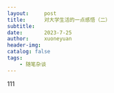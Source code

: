 ```yaml
---
layout:     post
title:      对大学生活的一点感悟（二）
subtitle:   
date:       2023-7-25
author:     xuoneyuan
header-img: 
catalog: false
tags:
    - 随笔杂谈
---
```

















111
